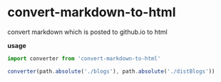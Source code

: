 # convert-markdown-to-html
convert markdown which is posted to github.io to html

**usage**

```js
import converter from 'convert-markdown-to-html'

converter(path.absolute('./blogs'), path.absolute('./distBlogs'))
```
